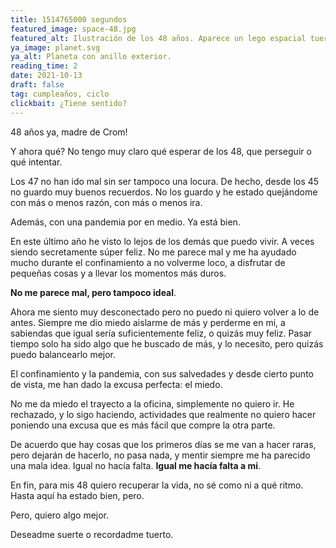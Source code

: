 ```yaml
---
title: 1514765000 segundos
featured_image: space-48.jpg
featured_alt: Ilustración de los 48 años. Aparece un lego espacial tuerto sobre un fondo espacial de azul oscuro a rojo oscuro, se ven estrellas, planeta y cometas, y el texto 48.
ya_image: planet.svg
ya_alt: Planeta con anillo exterior.
reading_time: 2
date: 2021-10-13
draft: false
tag: cumpleaños, ciclo
clickbait: ¿Tiene sentido?
---
```


48 años ya, madre de Crom!

Y ahora qué? No tengo muy claro qué esperar de los 48, que perseguir o qué intentar.

Los 47 no han ido mal sin ser tampoco una locura. De hecho, desde los 45 no guardo muy buenos recuerdos. No los guardo y he estado quejándome con más o menos razón, con más o menos ira.

Además, con una pandemia por en medio. Ya está bien.

En este último año he visto lo lejos de los demás que puedo vivir. A veces siendo secretamente súper feliz. No me parece mal y me ha ayudado mucho durante el confinamiento a no volverme loco, a disfrutar de pequeñas cosas y a llevar los momentos más duros. 

**No me parece mal, pero tampoco ideal**.

Ahora me siento muy desconectado pero no puedo ni quiero volver a lo de antes. Siempre me dio miedo aislarme de más y perderme en mi, a sabiendas que igual sería suficientemente feliz, o quizás muy feliz. Pasar tiempo solo ha sido algo que he buscado de más, y lo necesito, pero quizás puedo balancearlo mejor.

El confinamiento y la pandemia, con sus salvedades y desde cierto punto de vista, me han dado la excusa perfecta: el miedo.

No me da miedo el trayecto a la oficina, simplemente no quiero ir. He rechazado, y lo sigo haciendo, actividades que realmente no quiero hacer poniendo una excusa que es más fácil que compre la otra parte.

De acuerdo que hay cosas que los primeros días se me van a hacer raras, pero dejarán de hacerlo, no pasa nada, y mentir siempre me ha parecido una mala idea. Igual no hacía falta. **Igual me hacía falta a mi**.

En fin, para mis 48 quiero recuperar la vida, no sé como ni a qué ritmo. Hasta aquí ha estado bien, pero.

Pero, quiero algo mejor.

Deseadme suerte o recordadme tuerto.

